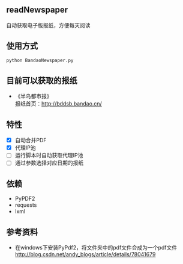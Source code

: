 ## readNewspaper
自动获取电子版报纸，方便每天阅读

## 使用方式
```python
python BandaoNewspaper.py
```

## 目前可以获取的报纸
* 《半岛都市报》  
报纸首页：http://bddsb.bandao.cn/

## 特性
* [x] 自动合并PDF
* [x] 代理IP池
* [ ] 运行脚本时自动获取代理IP池
* [ ] 通过参数选择对应日期的报纸

## 依赖
* PyPDF2
* requests
* lxml

## 参考资料
* 在windows下安装PyPdf2，将文件夹中的pdf文件合成为一个pdf文件  
http://blog.csdn.net/andy_blogs/article/details/78041679
